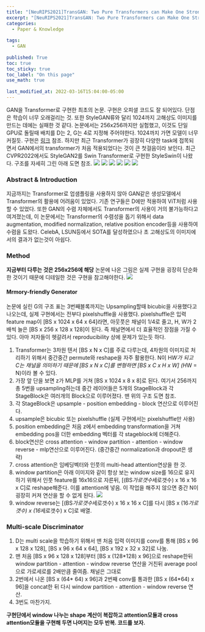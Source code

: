 ```yaml
---
title: "[NeuRIPS2021]TransGAN: Two Pure Transformers can Make One Strong GAN, and That Can Scale Up"
excerpt: "[NeuRIPS2021]TransGAN: Two Pure Transformers can Make One Strong GAN, and That Can Scale Up"
categories:
  - Paper & Knowledge
  
tags:
  - GAN
 
published: True
toc: true
toc_sticky: true
toc_label: "On this page"
use_math: true
    
last_modified_at: 2022-03-16T15:04:00-05:00
---
```


GAN을 Transformer로 구현한 최초의 논문. 구현은 오피셜 코드도 잘 되어있다. 단점은 학습이 너무 오래걸리는 것. 또한 StyleGAN류와 달리 1024까지 고해상도 이미지를 만드는 데에는 실패한 것 같다.
논문에서는 256x256까지만 실험했고, 이것도 단일 GPU로 돌릴때 배치를 D는 2, G는 4로 지정해 주어야한다. 1024까지 가면 모델이 너무 커질듯. 구현은 [링크](https://github.com/rlawjdghek/Generative_Models/tree/main/GANs/TransGAN) 참조.
하지만 최근 Transformer가 굉장히 다양한 task에 접목되면서 GAN에서의 transformer가 처음 적용되었다는 것이 큰 첫걸음이라 보인다. 최근 CVPR2022에서도 StyleGAN2를 Swin Transformer로 구현한 StyleSwin이 나왔다. 
구조를 자세히 그린 아래 도면 참조.
![](/assets//images/2022-03-21-TransGAN/4.PNG)
![](/assets//images/2022-03-21-TransGAN/5.PNG)
![](/assets//images/2022-03-21-TransGAN/6.PNG)
![](/assets//images/2022-03-21-TransGAN/7.PNG)
![](/assets//images/2022-03-21-TransGAN/8.PNG)
![](/assets//images/2022-03-21-TransGAN/3.PNG)
### Abstract & Introduction
지금까지는 Transformer로 업샘플링을 사용하지 않아 GAN같은 생성모델에서 Transformer의 활용에 어려움이 있었다. 기존 연구들은 D에만 적용하여 ViT처럼 사용할 수 있었다. 
또한 GAN의 수렴 자체에서도 Transformer의 사용이 거의 불가능하다고 여겨졌는데, 이 논문에서는 Transformer의 수렴성을 돕기 위해서 data augmentation, modified normalization,
relative position encoder등을 사용하여 수렴을 도왔다. CelebA, LSUN등에서 SOTA를 달성하였으나 초 고해상도의 이미지에서의 결과가 없는것이 아쉽다.

### Method
**지금부터 다루는 것은 256x256에 해당**
논문에 나온 그림은 실제 구현을 굉장히 단순화 한 것이기 때문에 디테일한 것은 구현을 참고해야한다. 
![](/assets//images/2022-03-21-TransGAN/1.PNG)

#### Mrmory-friendly Generator
논문에 실린 G의 구조 표는 3번째블록까지는 Upsampling할때 bicubic을 사용했다고 나오는데, 실제 구현에서는 전부다 pixelshuffle을 사용했다. pixelshuffle은 입력 feature map이
[BS x 1024 x 64 x 64]라면, 아웃풋은 채널이 1/4로 줄고, H, W가 2배씩 늘은 [BS x 256 x 128 x 128]이 된다. 즉 채널면에서 더 효율적인 장점을 가질 수 있다. 아마 저자들이 헷갈려서 reproducibility 상에 문제가 
있는듯 하다. 
<br/>
1. Transformer는 3차원 텐서 [BS x N x C]를 주로 다루는데, 4차원의 이미지로 처리하기 위해서 중간중간 permute와 reshape을 자주 활용한다. N이 H*W가 되고 C는 채널을 의미하기 때문에 [BS x N x C]를 변형하면
[BS x C x H x W] (H*W = N)이라 볼 수 있다. 
2. 가장 앞 단을 보면 z가 MLP를 거쳐 [BS x 1024 x 8 x 8]로 된다. 여기서 256까지 총 5번을 upsampling하는데 중간 레이어들은 5개의 StageBlock과 각 StageBlock은 여러개의 Block으로 이루어졌다. 맨 위의 구조 도면 참조.
3. 각 StageBlock은 upsample - position embedding - block 연산으로 이루어진다.
4. upsample은 bicubic 또는 pixelshuffle (실제 구현에서는 pixelshuffle만 사용)
5. position embedding은 처음 z에서 embedding transformation을 거쳐 embedding pos을 더한 embedding 벡터를 각 stageblock에 더해준다. 
6. block연산은 cross attention - window partition - attention - window reverse - mlp연산으로 이루어진다. (중간중간 normalization과 dropout은 생략)
7. cross attention은 임베딩벡터와 인풋의 multi-head attention연상을 한 것.
8. window partition은 아래 이미지와 같이 항상 보는 window size를 16으로 유지하기 위해서 인풋 feature를 16x16으로 자른뒤, [(BS*가로갯수*세로갯수) x 16 x 16 x C]로 reshape해준다. 이를 attention에 넣음. 이 작업을
해주지 않으면 중간 N이 굉장히 커져 연산을 할 수 없게 된다. 
![](/assets//images/2022-03-21-TransGAN/2.PNG)
9. window reverse는 [(BS*가로갯수*세로갯수) x 16 x 16 x C]를 다시 [BS x (16*가로갯수) x (16*세로갯수) x C]로 배열. 

### Multi-scale Discriminator
1. D는 multi scale을 학습하기 위해서 맨 처음 입력 이미지를 conv를 통해 [BS x 96 x 128 x 128], [BS x 96 x 64 x 64], [BS x 192 x 32 x 32]로 나눔. 
2. 맨 처음 [BS x 96 x 128 x 128]부터 [BS x (128*128) x 96]으로 reshape한뒤 window partition - attention - window reverse 연산을 거친뒤 average pool으로 가로세로를 2배만큼 줄여줌. 채널은 그대로
3. 2번에서 나온 [BS x (64* 64) x 96]과 2번째 conv를 통과한 [BS x (64*64) x 96]을 concat한 뒤 다시 window partition - attention - window reverse 연산.
4. 3번도 마찬가지.

**구현단에서 window 나누는 shape 계산이 복잡하고 attention모듈과 cross attention모듈을 구현해 두면 나머지는 모두 반복. 코드를 보자.**







